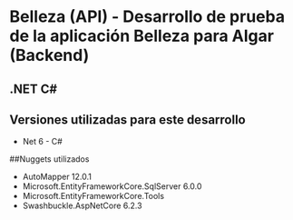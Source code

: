 # Belleza (API) - Desarrollo de prueba de la aplicación Belleza para Algar (Backend)

## .NET C#

## Versiones utilizadas para este desarrollo

- Net 6 - C#

##Nuggets utilizados
- AutoMapper 12.0.1
- Microsoft.EntityFrameworkCore.SqlServer 6.0.0
- Microsoft.EntityFrameworkCore.Tools
- Swashbuckle.AspNetCore 6.2.3
